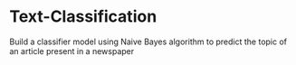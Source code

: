 # Text-Classification
Build a classifier model using Naive Bayes algorithm to predict the topic of an article present in a newspaper
